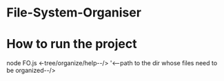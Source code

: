 ﻿# File-System-Organiser
 # How to run the project
 
 node FO.js <-tree/organize/help--/> '<--path to the dir whose files need to be organized--/>

